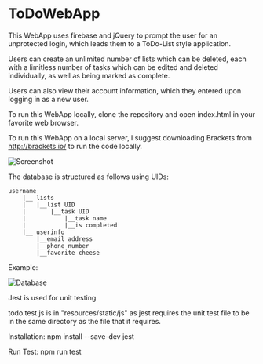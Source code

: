 # ToDoWebApp
This WebApp uses firebase and jQuery to prompt the user for an unprotected login, which leads them to a ToDo-List style application.

Users can create an unlimited number of lists which can be deleted, each with a limitless number of tasks which can be edited and deleted individually, as well as being marked as complete.

Users can also view their account information, which they entered upon logging in as a new user.

To run this WebApp locally, clone the repository and open index.html in your favorite web browser.

To run this WebApp on a local server, I suggest downloading Brackets from http://brackets.io/ to run the code locally.

![Screenshot](https://i.ibb.co/sKHXjT6/screenshot.png)

The database is structured as follows using UIDs:

	username
		|__ lists
		|	|__list UID
		|		|__task UID
		|			|__task name
		|			|__is completed
		|__ userinfo
			|__email address
			|__phone number
			|__favorite cheese

Example:

![Database](https://i.ibb.co/JHJSmMW/68747470733a2f2f692e6962622e636f2f7a737452745a6a2f64617461626173652e706e67.png)

Jest is used for unit testing

todo.test.js is in "resources/static/js" as jest requires the unit test file to be in the same directory as the file that it requires.

Installation: npm install --save-dev jest

Run Test: npm run test